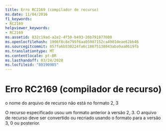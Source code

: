 ```yaml
---
title: Erro RC2169 (compilador de recurso)
ms.date: 11/04/2016
f1_keywords:
- RC2169
helpviewer_keywords:
- RC2169
ms.assetid: 832c19ad-a2e2-4f50-b493-26b791877600
ms.openlocfilehash: 1906f8c8e795f6aa05987152ca4901deae62bb46
ms.sourcegitcommit: 857fa6b530224fa6c18675138043aba9aa0619fb
ms.translationtype: MT
ms.contentlocale: pt-BR
ms.lasthandoff: 03/24/2020
ms.locfileid: "80190905"
---
```

# <a name="resource-compiler-error-rc2169"></a>Erro RC2169 (compilador de recurso)

o nome do arquivo de recurso não está no formato 2, 3

O recurso especificado usou um formato anterior à versão 2, 3. O arquivo de recurso deve ser convertido ou recriado usando o formato para a versão 3, 0 ou posterior.
